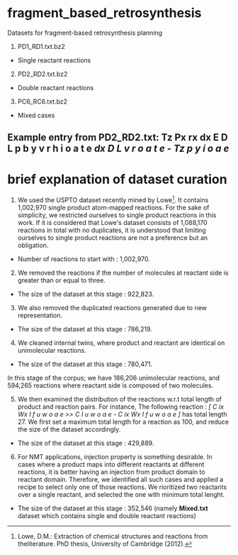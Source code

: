 # fragment_based_retrosynthesis
Datasets for fragment-based retrosynthesis planning
1. PD1_RD1.txt.bz2	
 - Single reactant reactions
2. PD2_RD2.txt.bz2	
 - Double reactant reactions
3. PC6_RC6.txt.bz2
 - Mixed cases

Example entry from PD2_RD2.txt:
**Tz Px rx dx E D L p b y v r h i o a t e**     *dx D L v r o a t e - Tz p y i o a e*
---- 

# brief explanation of dataset curation

1. We used the USPTO dataset recently mined by Lowe[^1]. It contains 1,002,970 single product atom-mapped reactions. For the sake of simplicity, we restricted ourselves to single product reactions in this work. If it is considered that Lowe's dataset consists of 1,088,170 reactions in total with no duplicates, it is understood that limiting ourselves to single product reactions are not a preference but an obligation.
 - Number of reactions to start with : 1,002,970.
2. We removed the reactions if the number of molecules at reactant side is greater than or equal to three.
 - The size of the dataset at this stage : 922,823.
3. We also removed the duplicated reactions generated due to new representation.
 - The size of the dataset at this stage : 786,219.
4. We cleaned internal twins, where product and reactant are identical on unimolecular reactions.
 - The size of the dataset at this stage : 780,471.

In this stage of the corpus; we have 186,206 unimolecular reactions, and 594,265 reactions where reactant side is composed of two molecules.

5. We then examined the distribution of the reactions w.r.t total length of product and reaction pairs. For instance, The following reaction : *[ C ix Wx I f u w o a e >> C I u w o a e - C ix Wx I f u w o a e ]* has total length 27.
We first set a maximum total length for a reaction as 100, and reduce the size of the dataset accordingly.
 - The size of the dataset at this stage : 429,889.
6. For NMT applications, injection property is something desirable. In cases where a product maps into different reactants at different reactions, it is better having an injection from product domain to reactant domain.  Therefore, we identified all such cases and applied a recipe to select only one of those reactions. We rioritized two reactants over a single reactant, and selected the one with minimum total lenght.
 - The size of the dataset at this stage : 352,546 (namely **Mixed.txt** dataset which contains single and double reactant reactions)
 
[^1]: Lowe, D.M.: Extraction of chemical structures and reactions from theliterature. PhD thesis, University of Cambridge (2012).
